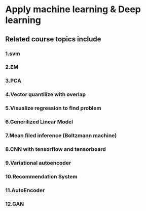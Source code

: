 # Apply machine learning & Deep learning
## Related course topics include
### 1.svm
### 2.EM
### 3.PCA
### 4.Vector quantilize with overlap
### 5.Visualize regression to find problem
### 6.Generilized Linear Model
### 7.Mean filed inference (Boltzmann machine)
### 8.CNN with tensorflow and tensorboard
### 9.Variational autoencoder
### 10.Recommendation System
### 11.AutoEncoder
### 12.GAN
